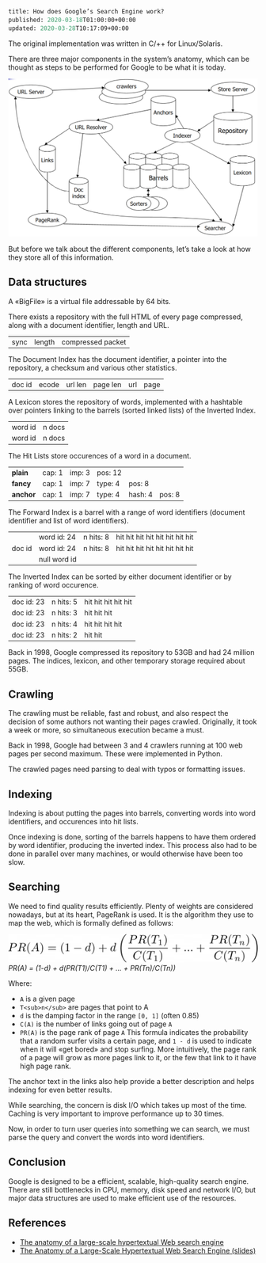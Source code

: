 ```meta
title: How does Google’s Search Engine work?
published: 2020-03-18T01:00:00+00:00
updated: 2020-03-28T10:17:09+00:00
```

The original implementation was written in C/++ for Linux/Solaris.

There are three major components in the system’s anatomy, which can be thought as steps to be performed for Google to be what it is today.

![](image-1024x649.png)

But before we talk about the different components, let’s take a look at how they store all of this information.

## Data structures

A «BigFile» is a virtual file addressable by 64 bits.

There exists a repository with the full HTML of every page compressed, along with a document identifier, length and URL.

<table class="">
 <tbody>
  <tr>
   <td>
    sync
   </td>
   <td>
    length
   </td>
   <td>
    compressed packet
   </td>
  </tr>
 </tbody>
</table>

The Document Index has the document identifier, a pointer into the repository, a checksum and various other statistics.

<table class="">
 <tbody>
  <tr>
   <td>
    doc id
   </td>
   <td>
    ecode
   </td>
   <td>
    url len
   </td>
   <td>
    page len
   </td>
   <td>
    url
   </td>
   <td>
    page
   </td>
  </tr>
 </tbody>
</table>

A Lexicon stores the repository of words, implemented with a hashtable over pointers linking to the barrels (sorted linked lists) of the Inverted Index.

<table class="">
 <tbody>
  <tr>
   <td>
    word id
   </td>
   <td>
    n docs
   </td>
  </tr>
  <tr>
   <td>
    word id
   </td>
   <td>
    n docs
   </td>
  </tr>
 </tbody>
</table>

The Hit Lists store occurences of a word in a document.

<table class="">
 <tbody>
  <tr>
   <td>
    <strong>
     plain
    </strong>
   </td>
   <td>
    cap: 1
   </td>
   <td>
    imp: 3
   </td>
   <td>
    pos: 12
   </td>
  </tr>
  <tr>
   <td>
    <strong>
     fancy
    </strong>
   </td>
   <td>
    cap: 1
   </td>
   <td>
    imp: 7
   </td>
   <td>
    type: 4
   </td>
   <td>
    pos: 8
   </td>
  </tr>
  <tr>
   <td>
    <strong>
     anchor
    </strong>
   </td>
   <td>
    cap: 1
   </td>
   <td>
    imp: 7
   </td>
   <td>
    type: 4
   </td>
   <td>
    hash: 4
   </td>
   <td>
    pos: 8
   </td>
  </tr>
 </tbody>
</table>

The Forward Index is a barrel with a range of word identifiers (document identifier and list of word identifiers).

<table class="">
 <tbody>
  <tr>
   <td rowspan="3">
    doc id
   </td>
   <td>
    word id: 24
   </td>
   <td>
    n hits: 8
   </td>
   <td>
    hit hit hit hit hit hit hit hit
   </td>
  </tr>
  <tr>
   <td>
    word id: 24
   </td>
   <td>
    n hits: 8
   </td>
   <td>
    hit hit hit hit hit hit hit hit
   </td>
  </tr>
  <tr>
   <td>
    null word id
   </td>
  </tr>
 </tbody>
</table>

The Inverted Index can be sorted by either document identifier or by ranking of word occurence.

<table class="">
 <tbody>
  <tr>
   <td>
    doc id: 23
   </td>
   <td>
    n hits: 5
   </td>
   <td>
    hit hit hit hit hit
   </td>
  </tr>
  <tr>
   <td>
    doc id: 23
   </td>
   <td>
    n hits: 3
   </td>
   <td>
    hit hit hit
   </td>
  </tr>
  <tr>
   <td>
    doc id: 23
   </td>
   <td>
    n hits: 4
   </td>
   <td>
    hit hit hit hit
   </td>
  </tr>
  <tr>
   <td>
    doc id: 23
   </td>
   <td>
    n hits: 2
   </td>
   <td>
    hit hit
   </td>
  </tr>
 </tbody>
</table>

Back in 1998, Google compressed its repository to 53GB and had 24 million pages. The indices, lexicon, and other temporary storage required about 55GB.

## Crawling

The crawling must be reliable, fast and robust, and also respect the decision of some authors not wanting their pages crawled. Originally, it took a week or more, so simultaneous execution became a must.

Back in 1998, Google had between 3 and 4 crawlers running at 100 web pages per second maximum. These were implemented in Python.

The crawled pages need parsing to deal with typos or formatting issues.

## Indexing

Indexing is about putting the pages into barrels, converting words into word identifiers, and occurences into hit lists.

Once indexing is done, sorting of the barrels happens to have them ordered by word identifier, producing the inverted index. This process also had to be done in parallel over many machines, or would otherwise have been too slow.

## Searching

We need to find quality results efficiently. Plenty of weights are considered nowadays, but at its heart, PageRank is used. It is the algorithm they use to map the web, which is formally defined as follows:

![](8e1e61b119e107fcb4bdd7e78f649985.png)
_PR(A) = (1-d) + d(PR(T1)/C(T1) + … + PR(Tn)/C(Tn))_

Where:

* `A` is a given page
* `T<sub>n</sub>` are pages that point to A
* `d` is the damping factor in the range `[0, 1]` (often 0.85)
* `C(A)` is the number of links going out of page `A`
* `PR(A)` is the page rank of page `A`
This formula indicates the probability that a random surfer visits a certain page, and `1 - d` is used to indicate when it will «get bored» and stop surfing. More intuitively, the page rank of a page will grow as more pages link to it, or the few that link to it have high page rank.

The anchor text in the links also help provide a better description and helps indexing for even better results.

While searching, the concern is disk I/O which takes up most of the time. Caching is very important to improve performance up to 30 times.

Now, in order to turn user queries into something we can search, we must parse the query and convert the words into word identifiers.

## Conclusion

Google is designed to be a efficient, scalable, high-quality search engine. There are still bottlenecks in CPU, memory, disk speed and network I/O, but major data structures are used to make efficient use of the resources.

## References

* [The anatomy of a large-scale hypertextual Web search engine](https://snap.stanford.edu/class/cs224w-readings/Brin98Anatomy.pdf)
* [The Anatomy of a Large-Scale Hypertextual Web Search Engine (slides)](https://www.site.uottawa.ca/~diana/csi4107/Google_SearchEngine.pdf)
